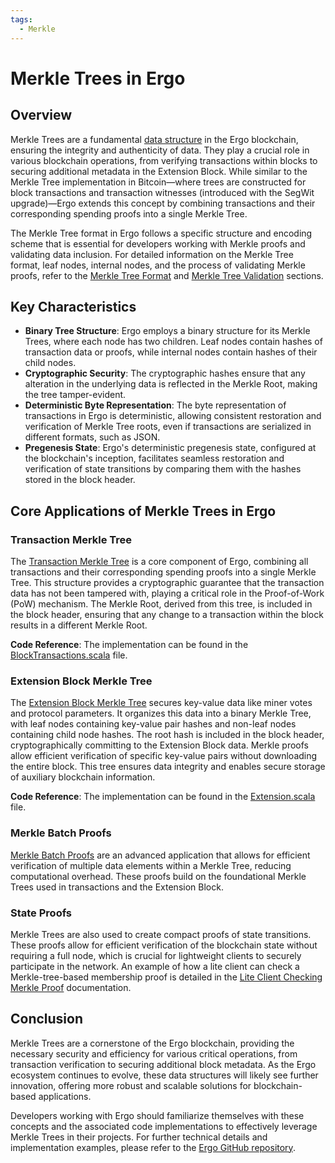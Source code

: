 ```yaml
---
tags:
  - Merkle
---
```


# Merkle Trees in Ergo

## Overview

Merkle Trees are a fundamental [data structure](data-structure.md) in the Ergo blockchain, ensuring the integrity and authenticity of data. They play a crucial role in various blockchain operations, from verifying transactions within blocks to securing additional metadata in the Extension Block. While similar to the Merkle Tree implementation in Bitcoin—where trees are constructed for block transactions and transaction witnesses (introduced with the SegWit upgrade)—Ergo extends this concept by combining transactions and their corresponding spending proofs into a single Merkle Tree.

The Merkle Tree format in Ergo follows a specific structure and encoding scheme that is essential for developers working with Merkle proofs and validating data inclusion. For detailed information on the Merkle Tree format, leaf nodes, internal nodes, and the process of validating Merkle proofs, refer to the [Merkle Tree Format](merkle-format.md) and [Merkle Tree Validation](merkle-validation.md) sections.

## Key Characteristics

- **Binary Tree Structure**: Ergo employs a binary structure for its Merkle Trees, where each node has two children. Leaf nodes contain hashes of transaction data or proofs, while internal nodes contain hashes of their child nodes.
- **Cryptographic Security**: The cryptographic hashes ensure that any alteration in the underlying data is reflected in the Merkle Root, making the tree tamper-evident.
- **Deterministic Byte Representation**: The byte representation of transactions in Ergo is deterministic, allowing consistent restoration and verification of Merkle Tree roots, even if transactions are serialized in different formats, such as JSON.
- **Pregenesis State**: Ergo's deterministic pregenesis state, configured at the blockchain's inception, facilitates seamless restoration and verification of state transitions by comparing them with the hashes stored in the block header.

## Core Applications of Merkle Trees in Ergo

### Transaction Merkle Tree

The [Transaction Merkle Tree](tx-merkle.md) is a core component of Ergo, combining all transactions and their corresponding spending proofs into a single Merkle Tree. This structure provides a cryptographic guarantee that the transaction data has not been tampered with, playing a critical role in the Proof-of-Work (PoW) mechanism. The Merkle Root, derived from this tree, is included in the block header, ensuring that any change to a transaction within the block results in a different Merkle Root.

**Code Reference**: The implementation can be found in the [BlockTransactions.scala](https://github.com/ergoplatform/ergo/blob/master/ergo-core/src/main/scala/org/ergoplatform/modifiers/history/BlockTransactions.scala) file.

### Extension Block Merkle Tree

The [Extension Block Merkle Tree](merkle-extension.md) secures key-value data like miner votes and protocol parameters. It organizes this data into a binary Merkle Tree, with leaf nodes containing key-value pair hashes and non-leaf nodes containing child node hashes. The root hash is included in the block header, cryptographically committing to the Extension Block data. Merkle proofs allow efficient verification of specific key-value pairs without downloading the entire block. This tree ensures data integrity and enables secure storage of auxiliary blockchain information.

**Code Reference**: The implementation can be found in the [Extension.scala](https://github.com/ergoplatform/ergo/blob/master/ergo-core/src/main/scala/org/ergoplatform/modifiers/history/extension/Extension.scala) file.

### Merkle Batch Proofs

[Merkle Batch Proofs](merkle-batch-proof.md) are an advanced application that allows for efficient verification of multiple data elements within a Merkle Tree, reducing computational overhead. These proofs build on the foundational Merkle Trees used in transactions and the Extension Block.

### State Proofs

Merkle Trees are also used to create compact proofs of state transitions. These proofs allow for efficient verification of the blockchain state without requiring a full node, which is crucial for lightweight clients to securely participate in the network. An example of how a lite client can check a Merkle-tree-based membership proof is detailed in the [Lite Client Checking Merkle Proof](merkle-light-proof.md) documentation.

## Conclusion

Merkle Trees are a cornerstone of the Ergo blockchain, providing the necessary security and efficiency for various critical operations, from transaction verification to securing additional block metadata. As the Ergo ecosystem continues to evolve, these data structures will likely see further innovation, offering more robust and scalable solutions for blockchain-based applications.

Developers working with Ergo should familiarize themselves with these concepts and the associated code implementations to effectively leverage Merkle Trees in their projects. For further technical details and implementation examples, please refer to the [Ergo GitHub repository](https://github.com/ergoplatform/ergo).
